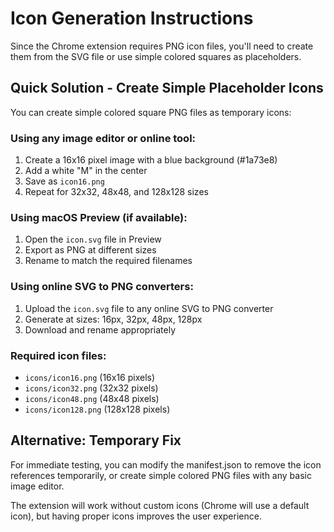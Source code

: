# Icon Generation Instructions

Since the Chrome extension requires PNG icon files, you'll need to create them from the SVG file or use simple colored squares as placeholders.

## Quick Solution - Create Simple Placeholder Icons

You can create simple colored square PNG files as temporary icons:

### Using any image editor or online tool:

1. Create a 16x16 pixel image with a blue background (#1a73e8)
2. Add a white "M" in the center
3. Save as `icon16.png`
4. Repeat for 32x32, 48x48, and 128x128 sizes

### Using macOS Preview (if available):

1. Open the `icon.svg` file in Preview
2. Export as PNG at different sizes
3. Rename to match the required filenames

### Using online SVG to PNG converters:

1. Upload the `icon.svg` file to any online SVG to PNG converter
2. Generate at sizes: 16px, 32px, 48px, 128px
3. Download and rename appropriately

### Required icon files:
- `icons/icon16.png` (16x16 pixels)
- `icons/icon32.png` (32x32 pixels)  
- `icons/icon48.png` (48x48 pixels)
- `icons/icon128.png` (128x128 pixels)

## Alternative: Temporary Fix

For immediate testing, you can modify the manifest.json to remove the icon references temporarily, or create simple colored PNG files with any basic image editor.

The extension will work without custom icons (Chrome will use a default icon), but having proper icons improves the user experience.
